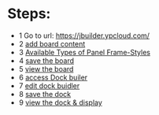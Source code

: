 # Steps:
* 1 Go to url: https://jbuilder.ypcloud.com/
* 2 [add board content](https://github.com/motebus/ultrabook/blob/main/Ultranet%20Apps/jBuilder/How%20to/Add%20content%20to%20a%20Board.md)
* 3 [Available Types of Panel Frame-Styles](https://github.com/motebus/ultrabook/blob/main/Ultranet%20Apps/jBuilder/Available%20Types%20of%20Panel%20Frame-Styles%20on%20Board.md)
* 4 [save the board](https://github.com/motebus/ultrabook/blob/main/Ultranet%20Apps/jBuilder/How%20to/Save%20a%20Board%20or%20a%20Dock.md)
* 5 [view the board](https://github.com/motebus/ultrabook/blob/main/Ultranet%20Apps/jBuilder/How%20to/View%20or%20display%20a%20Board%20or%20a%20Dock.md)
* 6 [access Dock builer](https://github.com/motebus/ultrabook/tree/main/Ultranet%20Apps/jBuilder#How-to-access-Dock-Builder)
* 7 [edit dock buidler](https://github.com/motebus/ultrabook/blob/main/Ultranet%20Apps/jBuilder/How%20to/%20Add%20or%20Edit%20or%20Remove%20Dock%20pages.md)
* 8 [save the dock](https://github.com/motebus/ultrabook/blob/main/Ultranet%20Apps/jBuilder/How%20to/Save%20a%20Board%20or%20a%20Dock.md)
* 9 [view the dock & display](https://github.com/motebus/ultrabook/blob/main/Ultranet%20Apps/jBuilder/How%20to/View%20or%20display%20a%20Board%20or%20a%20Dock.md)
